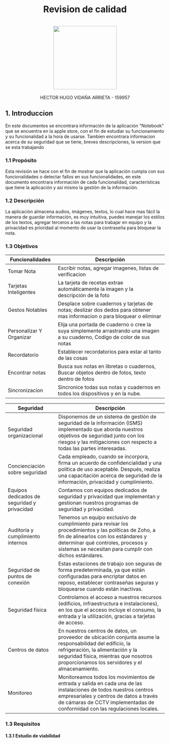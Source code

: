 <center><h1>Revision de calidad</h1></center>
<br>
<center><img src="http://www3.uacj.mx/comunicacion/PublishingImages/Escudo%20UACJ%202015/Escudo%20uacj%202015-color-sin%20fondo.png" alt="" width="200" height="200"></center>
<br>
<center>HECTOR HUGO VIDAÑA ARRIETA - 159957</center>

## 1. Introduccion
En este documentos se encontrara información de la aplicación "Notebook" que se encuentra en la apple store, con el fin de estudiar su funcionamiento y su funcionalidad a la hora de usarse. Tambien encontrara informacion acerca de su seguridad que se tiene, breves descripciones, la version que se esta trabajando
### 1.1 Propósito
Esta revisión se hace con el fin de mostrar que la aplicación cumpla con sus funcionalidades o detectar fallos en sus funcionalidades, en este documento encontrara información de cada funcionalidad, características que tiene la aplicación y así mismo la gestión de la información.
### 1.2 Descripción
La aplicación almacena audios, imágenes, textos, lo cual hace mas fácil la manera de guardar información, es muy intuitiva, puedes manejar los estilos de los textos, agregar terceros a las notas para trabajar en equipo y la privacidad es prioridad al momento de usar la contraseña para bloquear la nota.
### 1.3 Objetivos
|Funcionalidades|Descripción|
|-|-|
|Tomar Nota|Escribir notas, agregar imagenes, listas de verificacion|
|Tarjetas Inteligentes|La tarjeta de recetas extrae automáticamente la imagen y la descripción de la foto|
|Gestos Notables|Desplace sobre cuadernos y tarjetas de notas; deslizar dos dedos para obtener mas informacion o para bloquear o eliminar|
|Personalizar Y Organizar|Elija una portada de cuaderno o cree la suya simplemente arrastrando una imagen a su cuaderno, Codigo de color de sus notas|
|Recordatorio|Establecer recordatorios para estar al tanto de las cosas|
|Encontrar notas|Busca sus notas en libretas o cuadernos, Buscar objetos dentro de fotos, texto dentro de fotos|
|Sincronizacion|Sincronice todas sus notas y cuadernos en todos los dispositivos y en la nube.|

|Seguridad|Descripción|
|-|-|
|Seguridad organizacional|Disponemos de un sistema de gestión de seguridad de la información (ISMS) implementado que aborda nuestros objetivos de seguridad junto con los riesgos y las mitigaciones con respecto a todas las partes interesadas.|
|Concienciación sobre seguridad|Cada empleado, cuando se incorpora, firma un acuerdo de confidencialidad y una política de uso aceptable. Después, realiza una capacitación acerca de seguridad de la información, privacidad y cumplimiento.|
|Equipos dedicados de seguridad y privacidad|Contamos con equipos dedicados de seguridad y privacidad que implementan y gestionan nuestros programas de seguridad y privacidad.|
|Auditoría y cumplimiento internos|Tenemos un equipo exclusivo de cumplimiento para revisar los procedimientos y las políticas de Zoho, a fin de alinearlos con los estándares y determinar qué controles, procesos y sistemas se necesitan para cumplir con dichos estándares.|
|Seguridad de puntos de conexión|Estas estaciones de trabajo son seguras de forma predeterminada, ya que están configuradas para encriptar datos en reposo, establecer contraseñas seguras y bloquearse cuando están inactivas.|
|Seguridad física|Controlamos el acceso a nuestros recursos (edificios, infraestructura e instalaciones), en los que el acceso incluye el consumo, la entrada y la utilización, gracias a tarjetas de acceso. |
|Centros de datos|En nuestros centros de datos, un proveedor de ubicación conjunta asume la responsabilidad del edificio, la refrigeración, la alimentación y la seguridad física, mientras que nosotros proporcionamos los servidores y el almacenamiento.|
|Monitoreo|Monitoreamos todos los movimientos de entrada y salida en cada una de las instalaciones de todos nuestros centros empresariales y centros de datos a través de cámaras de CCTV implementadas de conformidad con las regulaciones locales.|

### 1.3 Requisitos
#### 1.3.1 Estudio de viabilidad

